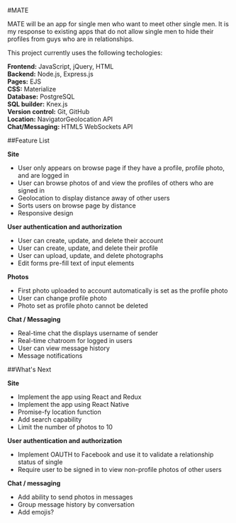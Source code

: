#MATE

MATE will be an app for single men who want to meet other single men. It is my response to existing apps that do not allow single men to hide their profiles from guys who are in relationships.

This project currently uses the following techologies:

**Frontend:** JavaScript, jQuery, HTML  
**Backend:** Node.js, Express.js    
**Pages:** EJS  
**CSS:** Materialize  
**Database:** PostgreSQL  
**SQL builder:** Knex.js    
**Version control:** Git, GitHub  
**Location:** NavigatorGeolocation API  
**Chat/Messaging:** HTML5 WebSockets API

##Feature List

**Site**
* User only appears on browse page if they have a profile, profile photo, and are logged in
* User can browse photos of and view the profiles of others who are signed in
* Geolocation to display distance away of other users
* Sorts users on browse page by distance
* Responsive design

**User authentication and authorization**
* User can create, update, and delete their account
* User can create, update, and delete their profile
* User can upload, update, and delete photographs
* Edit forms pre-fill text of input elements

**Photos**
* First photo uploaded to account automatically is set as the profile photo
* User can change profile photo
* Photo set as profile photo cannot be deleted

**Chat / Messaging**
* Real-time chat the displays username of sender
* Real-time chatroom for logged in users
* User can view message history
* Message notifications

##What's Next

**Site**
* Implement the app using React and Redux
* Implement the app using React Native
* Promise-fy location function
* Add search capability
* Limit the number of photos to 10

**User authentication and authorization**
* Implement OAUTH to Facebook and use it to validate a relationship status of single
* Require user to be signed in to view non-profile photos of other users

**Chat / messaging**
* Add ability to send photos in messages
* Group message history by conversation
* Add emojis?
